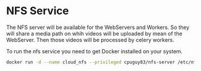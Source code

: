 # NFS Service

The NFS server will be available for the WebServers and Workers. So they will share a media path on whih videos will be uploaded by mean of the WebServer. Then those videos will be processed by 
celery workers. 

To run the nfs service you need to get Docker installed on your system.

```sh
docker run -d --name cloud_nfs --privileged cpuguy83/nfs-server /etc/nfs/media
```
